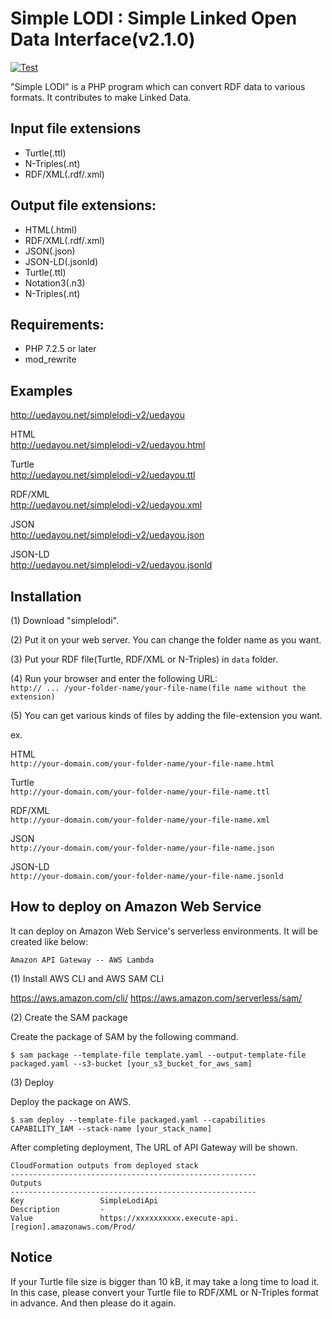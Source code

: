# Simple LODI : Simple Linked Open Data Interface(v2.1.0)

[![Test](https://github.com/uedayou/simplelodi/workflows/Test/badge.svg)](https://github.com/uedayou/simplelodi/actions?query=workflow%3ATest)

"Simple LODI” is a PHP program which can convert RDF data to various formats. It contributes to make Linked Data.

## Input file extensions

- Turtle(.ttl)
- N-Triples(.nt)
- RDF/XML(.rdf/.xml)

## Output file extensions:

- HTML(.html)
- RDF/XML(.rdf/.xml)
- JSON(.json)
- JSON-LD(.jsonld)
- Turtle(.ttl)
- Notation3(.n3)
- N-Triples(.nt)

## Requirements:

- PHP 7.2.5 or later
- mod_rewrite

## Examples

<http://uedayou.net/simplelodi-v2/uedayou>

HTML  
<http://uedayou.net/simplelodi-v2/uedayou.html>

Turtle  
<http://uedayou.net/simplelodi-v2/uedayou.ttl>

RDF/XML  
<http://uedayou.net/simplelodi-v2/uedayou.xml>

JSON  
<http://uedayou.net/simplelodi-v2/uedayou.json>

JSON-LD  
<http://uedayou.net/simplelodi-v2/uedayou.jsonld>

## Installation

(1) Download "simplelodi".

(2) Put it on your web server.
    You can change the folder name as you want.

(3) Put your RDF file(Turtle, RDF/XML or N-Triples) in `data` folder.

(4) Run your browser and enter the following URL:  
`http:// ... /your-folder-name/your-file-name(file name without the extension)`

(5) You can get various kinds of files by adding the file-extension you want.

ex.

HTML  
`http://your-domain.com/your-folder-name/your-file-name.html`

Turtle  
`http://your-domain.com/your-folder-name/your-file-name.ttl`

RDF/XML  
`http://your-domain.com/your-folder-name/your-file-name.xml`

JSON  
`http://your-domain.com/your-folder-name/your-file-name.json`

JSON-LD  
`http://your-domain.com/your-folder-name/your-file-name.jsonld`


## How to deploy on Amazon Web Service

It can deploy on Amazon Web Service's serverless environments.
It will be created like below:

```
Amazon API Gateway -- AWS Lambda
```

(1) Install AWS CLI and AWS SAM CLI

<https://aws.amazon.com/cli/>
<https://aws.amazon.com/serverless/sam/>

(2) Create the SAM package

Create the package of SAM by the following command.

```
$ sam package --template-file template.yaml --output-template-file packaged.yaml --s3-bucket [your_s3_bucket_for_aws_sam]
```

(3) Deploy

Deploy the package on AWS.

```
$ sam deploy --template-file packaged.yaml --capabilities CAPABILITY_IAM --stack-name [your_stack_name]
```

After completing deployment, The URL of API Gateway will be shown.

```
CloudFormation outputs from deployed stack
-------------------------------------------------------
Outputs
-------------------------------------------------------
Key                 SimpleLodiApi
Description         -
Value               https://xxxxxxxxxx.execute-api.[region].amazonaws.com/Prod/
```

## Notice

If your Turtle file size is bigger than 10 kB, it may take a long time to load it. In this case, please convert your Turtle file to RDF/XML or N-Triples format in advance. And then please do it again.
